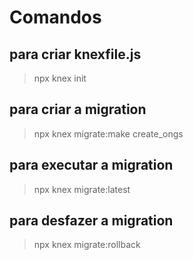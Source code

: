# Comandos

## para criar knexfile.js

> npx knex init

## para criar a migration

> npx knex migrate:make create_ongs

## para executar a migration

> npx knex migrate:latest

## para desfazer a migration

> npx knex migrate:rollback
